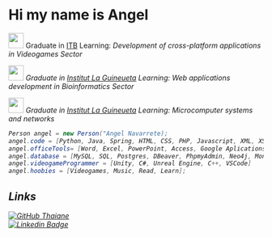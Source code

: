 # Hi my name is Angel
<p><img src="https://dca.cat/wp-content/uploads/2022/05/ITB_Logo_ITBdesc_800-Direccio-ITB-Alberto-Vila.png" width="30"> Graduate in <a href="http://www.itb.cat">ITB</a> Learning:<em> Development of cross-platform applications in Videogames Sector<img 
</em></p>
<p><img src="https://agora.xtec.cat/ieslaguineueta/wp-content/uploads/usu766/2023/02/Logo-Peq-INSlaGuineueta.png" width="30"> Graduate in <a href="https://www.inslaguineueta.cat/portada/">Institut La Guineueta</a> Learning:<em> Web applications development in Bioinformatics Sector<img 
</em></p>
<p><img src="https://agora.xtec.cat/ieslaguineueta/wp-content/uploads/usu766/2023/02/Logo-Peq-INSlaGuineueta.png" width="30"> Graduate in <a href="https://www.inslaguineueta.cat/portada/">Institut La Guineueta</a> Learning:<em> Microcomputer systems and networks</em></p>  

```csharp
Person angel = new Person("Angel Navarrete);
angel.code = [Python, Java, Spring, HTML, CSS, PHP, Javascript, XML, XSD, XPath, XQuery, XSLT, R, Shiny, BioPython, Git, Github, GitKraken];
angel.officeTools= [Word, Excel, PowerPoint, Access, Google Aplications];
angel.database = [MySQL, SQL, Postgres, DBeaver, PhpmyAdmin, Neo4j, MongoDB];
angel.videogameProgrammer = [Unity, C#, Unreal Engine, C++, VSCode]
angel.hoobies = [Videogames, Music, Read, Learn];
```
    
## Links
[![GitHub Thaiane](https://img.shields.io/github/followers/Angelns29?label=follow&style=social)](https://github.com/Angelns29)  
[![Linkedin Badge](https://img.shields.io/badge/-AngelNavarrete-blue?style=flat-square&logo=Linkedin&logoColor=white&link=https://www.linkedin.com/in/angel-navarrete-6783b9268/)](https://www.linkedin.com/in/angel-navarrete-sanchez-6783b9268/)




